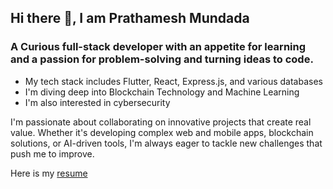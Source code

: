 ## Hi there 👋, I am Prathamesh Mundada

<!--
**Pratham-1604/Pratham-1604** is a ✨ _special_ ✨ repository because its `README.md` (this file) appears on your GitHub profile.

Here are some ideas to get you started:

- 🔭 I’m currently working on ...
- 🌱 I’m currently learning ...
- 👯 I’m looking to collaborate on ...
- 🤔 I’m looking for help with ...
- 💬 Ask me about ...
- 📫 How to reach me: ...
- 😄 Pronouns: ...
- ⚡ Fun fact: ...
-->
### A Curious full-stack developer with an appetite for learning and a passion for problem-solving and turning ideas to code.

- My tech stack includes Flutter, React, Express.js, and various databases
- I'm diving deep into Blockchain Technology and Machine Learning
- I'm also interested in cybersecurity

I'm passionate about collaborating on innovative projects that create real value. Whether it's developing complex web and mobile apps, blockchain solutions, or AI-driven tools, I'm always eager to tackle new challenges that push me to improve. 

Here is my [resume](https://drive.google.com/drive/u/0/folders/1DR9cVZ-tcEWf-pF4GgCnrLO72QRispqq)
